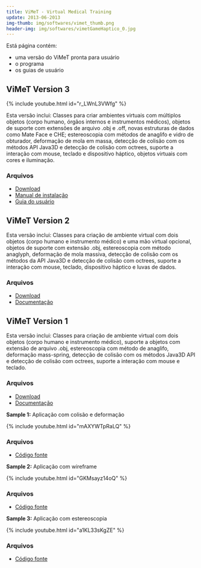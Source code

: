 ```yaml
---
title: ViMeT - Virtual Medical Training
update: 2013-06-2013
img-thumb: img/softwares/vimet_thumb.png
header-img: img/softwares/vimetGameHaptico_0.jpg
---
```


Está página contém:
- uma versão do ViMeT pronta para usuário
- o programa
- os guias de usuário

## ViMeT Version 3

{% include youtube.html id="r_LWnL3VWfg" %}

Esta versão inclui: Classes para criar ambientes virtuais com múltiplos objetos (corpo humano, órgãos internos e instrumentos médicos), objetos de suporte com extensões de arquivo .obj e .off, novas estruturas de dados como Mate Face e CHE; estereoscopia com métodos de anaglifo e vidro de obturador, deformação de mola em massa, detecção de colisão com os métodos API Java3D e detecção de colisão com octrees, suporte a interação com mouse, teclado e dispositivo háptico, objetos virtuais com cores e iluminação.

### Arquivos

- [Download](/files/softwares/vimet/ViMeT-Versao3.zip)
- [Manual de instalação](/files/softwares/vimet/manualInstalacao.pdf)
- [Guia do usuário](/files/softwares/vimet/GuiaDeUsuario.pdf)

## ViMeT Version 2

Esta versão inclui: Classes para criação de ambiente virtual com dois objetos (corpo humano e instrumento médico) e uma mão virtual opcional, objetos de suporte com extensão .obj, estereoscopia com método anaglyph, deformação de mola massiva, detecção de colisão com os métodos da API Java3D e detecção de colisão com octrees, suporte a interação com mouse, teclado, dispositivo háptico e luvas de dados.

### Arquivos

 - [Download](/files/softwares/vimet/ViMeT-Versao2.zip)
 -  [Documentação](/files/researches/DissertacaoCleber.pdf)

## ViMeT Version 1

Esta versão inclui: Classes para criação de ambiente virtual com dois objetos (corpo humano e instrumento médico), suporte a objetos com extensão de arquivo .obj, estereoscopia com método de anaglifo, deformação mass-spring, detecção de colisão com os métodos Java3D API e detecção de colisão com octrees, suporte a interação com mouse e teclado.

### Arquivos
 - [Download](/files/softwares/vimet/ViMeT-Versao1.zip)
 -  [Documentação](/files/researches/Cookbook.pdf)

**Sample 1:**  Aplicação com colisão e deformação

{% include youtube.html id="mAXYWTpRaLQ" %}

### Arquivos

 - [Código fonte](/files/softwares/vimet/appCollisionDeform.zip)


  **Sample 2:** Aplicação com wireframe

{% include youtube.html id="GKMsayz14oQ" %}

### Arquivos

- [Código fonte](/files/softwares/vimet/appWireframe.zip)

**Sample 3:** Aplicação com estereoscopia

{% include youtube.html id="a1KL33sKgZE" %}

### Arquivos

- [Código fonte](/files/softwares/vimet/appStereo.zip)
